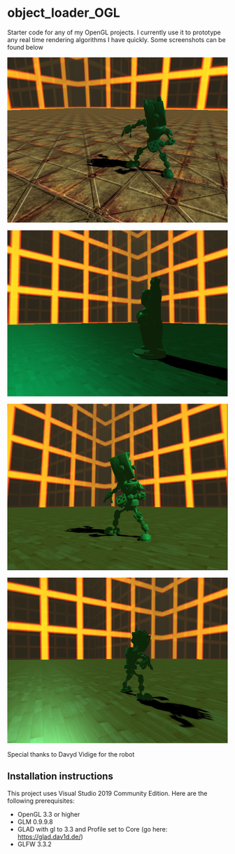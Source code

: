 # object_loader_OGL
Starter code for any of my OpenGL projects. I currently use it to prototype any real time rendering algorithms I have quickly. Some screenshots can be found below

![robot screenshot 1](Screenshots/1.PNG)

![Famous Buddha model screenshot](Screenshots/2.PNG)

![robot screenshot 2](Screenshots/3.PNG)

![robot screenshot 3](Screenshots/4.png)


Special thanks to Davyd Vidige for the robot

## Installation instructions
This project uses Visual Studio 2019 Community Edition.
Here are the following prerequisites:
* OpenGL 3.3 or higher
* GLM 0.9.9.8
* GLAD with gl to 3.3 and Profile set to Core (go here: https://glad.dav1d.de/)
* GLFW 3.3.2
